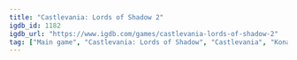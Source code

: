 ```yaml
---
title: "Castlevania: Lords of Shadow 2"
igdb_id: 1182
igdb_url: "https://www.igdb.com/games/castlevania-lords-of-shadow-2"
tag: ["Main game", "Castlevania: Lords of Shadow", "Castlevania", "Konami", "MercurySteam", "Hack and slash/Beat 'em up", "Adventure", "Single player", "Third person", "Action", "Fantasy", "Horror"]
---
```


